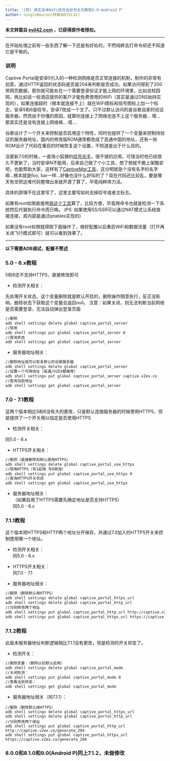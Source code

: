 ```yaml
---
title: '[转] 原生安卓WiFi信号去叹号去叉教程5.0-Android P'
author: singleNeuron(转载自EVIL42)
---
```


**本文转载自 [evil42.com](https://www.evil42.com/index.php/archives/17/) ，已获得原作者授权。**  

---

在开始处理之前有一些东西了解一下还是有好处的，不然纯粹去打命令却还不知道它是干嘛的。

### 说明
Captive Portal是安卓5引入的一种检测网络是否正常连接的机制，制作的非常有创意，通过HTTP返回的状态码是否是204来判断是否成功，如果访问得到了200带网页数据，那你就可能处在一个需要登录验证才能上网的环境里，比如说校园网，再比如说一些酒店提供的客户才能免费使用的WiFi（其实是通过DNS劫持实现的），如果连接超时（根本就连接不上）就在WiFi图标和信号图标上加一个标志，安卓5和6是叹号，安卓7改成一个叉了。只不过默认访问的是谷歌自家的验证服务器，然而由于你懂的原因，就算你连接上了网络也连不上这个服务器... 嗯...那其实还是没有连接上网络嘛... 噫....

谷歌设计了一个开关来控制是否启用这个特性，同时也提供了一个变量来控制待验证的服务器地址，国内的修改版ROM通常都改成了高通中国的地址，还有一些ROM设计了代码在重启的时候恢复这个设置，不知道是出于什么目的。

没更新7.0的时候，一直用小狐狸的[叹号杀手](http://www.coolapk.com/apk/org.foxteam.noisyfox.noexclamation)，很不错的应用，可惜当时他已经很久不更新了，当时安卓N不能用，后来自己做了个小工具，想了想就干脆上架酷安吧，也能帮助大家，这样有了[CaptiveMgr工具](http://www.coolapk.com/apk/tech.evlsoc.captivemgr)，这分明就是个没有名字的名字嘛...根本就是foo, bar一样...好像也没什么好叫的了？现在代码还比较乱，要是哪天有空把这堆代码整理出来就开源了算了，毕竟纯粹体力活。

具体的原理不在这里写了，这里主要写如何去掉叹号或者叉标志。

如果有root权限直接用[我这个工具](http://www.coolapk.com/apk/tech.evlsoc.captivemgr)算了，比较方便，毕竟用命令也就是检测一下系统然后代替执行命令而已嘛。
(PS: 如果使用SS/SSR可以通过NAT模式让系统直接连接，其内部是通过iptables实现的)

如果没有root权限就得按下面操作了，做好配置以后重启WiFi和数据流量（打开再关闭飞行模式即可）就可以看到效果了。

-------

**以下需要ADB调试，配置不赘述**

### 5.0 - 6.x教程
5和6还不支持HTTPS，直接修改即可

* 检测开关相关：

先处理开关状态，这个变量删除就是默认开启的，删除操作随意执行，反正没影响，删除状态下获取这个变量会返回null。
注意：如果关闭，则无法判断当前网络是否需要登录，无法自动弹出登录页面

```bash
//删除
adb shell settings delete global captive_portal_server
//禁用
adb shell settings put global captive_portal_server 0
//查询状态
adb shell settings get global captive_portal_server
```  

* 服务器地址相关：

```bash
//删除地址就可以恢复默认的谷歌服务器
adb shell settings delete global captive_portal_server
//设置一个可用地址（高通/V2EX都推荐）
adb shell settings put global captive_portal_server captive.v2ex.co
//查询当前地址
adb shell settings get global captive_portal_server
```  

### 7.0 - 7.1教程
这两个版本相比5和6没有大的更改，只是默认连接服务器的时候使用HTTPS，但是提供了一个开关用以指定是否使用HTTPS

* 检测开关相关：

同5.0 - 6.x  

* HTTPS开关相关：
 
```bash
//删除（直接删除则默认使用HTTPS）
adb shell settings delete global captive_portal_use_https
//禁用HTTPS（写1启用 写0禁用）
adb shell settings put global captive_portal_use_https 0
//查询HTTPS开关状态
adb shell settings get global captive_portal_use_https
```

* 服务器地址相关：    
（如果启用了HTTPS需要先确定地址是否支持HTTPS）    
同5.0 - 6.x

### 7.1.1教程
这个版本把HTTPS和HTTP两个地址分开保存，并通过7.0加入的HTTPS开关来控制使用哪一个地址。

* 检测开关相关：  
同5.0 - 6.x

* HTTPS开关相关：  
同7.0 - 7.1

* 服务器地址相关：  
```bash
//删除（删除默认用HTTPS）
adb shell settings delete global captive_portal_https_url
adb shell settings delete global captive_portal_http_url
//分别修改两个地址
adb shell settings put global captive_portal_http_url http://captive.v2ex.co/generate_204
adb shell settings put global captive_portal_https_url https://captive.v2ex.co/generate_204
```

### 7.1.2教程  
此版本服务器地址判断逻辑相比7.1.1没有更改，但是检测的开关却变了。

* 检测开关：  
```bash
//删除变量：（删除以后默认启用）
adb shell settings delete global captive_portal_mode
//关闭检测：
adb shell settings put global captive_portal_mode 0
//查看当前状态：
adb shell settings get global captive_portal_mode
```

* 服务器地址相关（同7.1.1）：  
```
//删除（删除默认用HTTPS）
adb shell settings delete global captive_portal_https_url
adb shell settings delete global captive_portal_http_url
//分别修改两个地址
adb shell settings put global captive_portal_http_url http://captive.v2ex.co/generate_204
adb shell settings put global captive_portal_https_url https://captive.v2ex.co/generate_204
```

### 8.0.0和8.1.0和9.0(Android P)同上7.1.2，未做修改